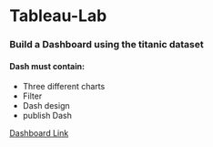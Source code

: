 # Tableau-Lab

### Build a Dashboard using the titanic dataset
#### Dash must contain:
- Three different charts
- Filter
- Dash design
- publish Dash

[Dashboard Link](https://public.tableau.com/views/TitanicDashboard_16751654007490/TitanicDashboard?:language=en-US&publish=yes&:display_count=n&:origin=viz_share_link)
